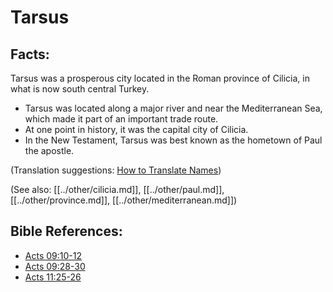 # Tarsus #

## Facts: ##

Tarsus was a prosperous city located in the Roman province of Cilicia, in what is now south central Turkey.

* Tarsus was located along a major river and near the Mediterranean Sea, which made it part of an important trade route.
* At one point in history, it was the capital city of Cilicia.
* In the New Testament, Tarsus was best known as the hometown of Paul the apostle.

(Translation suggestions: [How to Translate Names](en/ta-vol1/translate/man/translate-names))

(See also: [[../other/cilicia.md]], [[../other/paul.md]], [[../other/province.md]], [[../other/mediterranean.md]])

## Bible References: ##

* [Acts 09:10-12](en/tn/act/help/09/10)
* [Acts 09:28-30](en/tn/act/help/09/28)
* [Acts 11:25-26](en/tn/act/help/11/25)
